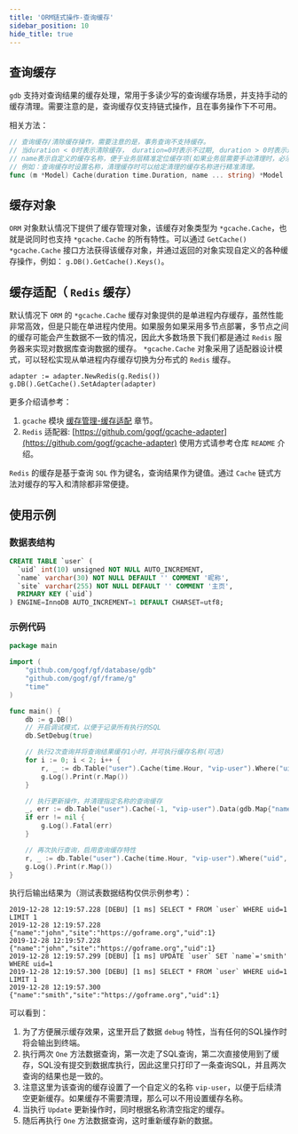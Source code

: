 ```yaml
---
title: 'ORM链式操作-查询缓存'
sidebar_position: 10
hide_title: true
---
```


## 查询缓存

`gdb` 支持对查询结果的缓存处理，常用于多读少写的查询缓存场景，并支持手动的缓存清理。需要注意的是，查询缓存仅支持链式操作，且在事务操作下不可用。

相关方法：

```  go
// 查询缓存/清除缓存操作，需要注意的是，事务查询不支持缓存。
// 当duration < 0时表示清除缓存， duration=0时表示不过期, duration > 0时表示过期时间，duration过期时间单位：秒；
// name表示自定义的缓存名称，便于业务层精准定位缓存项(如果业务层需要手动清理时，必须指定缓存名称)，
// 例如：查询缓存时设置名称，清理缓存时可以给定清理的缓存名称进行精准清理。
func (m *Model) Cache(duration time.Duration, name ... string) *Model
```

## 缓存对象

`ORM` 对象默认情况下提供了缓存管理对象，该缓存对象类型为 `*gcache.Cache`，也就是说同时也支持 `*gcache.Cache` 的所有特性。可以通过 `GetCache() *gcache.Cache` 接口方法获得该缓存对象，并通过返回的对象实现自定义的各种缓存操作，例如： `g.DB().GetCache().Keys()`。

## 缓存适配（ `Redis` 缓存）

默认情况下 `ORM` 的 `*gcache.Cache` 缓存对象提供的是单进程内存缓存，虽然性能非常高效，但是只能在单进程内使用。如果服务如果采用多节点部署，多节点之间的缓存可能会产生数据不一致的情况，因此大多数场景下我们都是通过 `Redis` 服务器来实现对数据库查询数据的缓存。 `*gcache.Cache` 对象采用了适配器设计模式，可以轻松实现从单进程内存缓存切换为分布式的 `Redis` 缓存。

```
adapter := adapter.NewRedis(g.Redis())
g.DB().GetCache().SetAdapter(adapter)
```

更多介绍请参考：

1. `gcache` 模块 [缓存管理-缓存适配](output/goframe-v1.16-md/核心组件-重点/缓存管理/缓存管理-缓存适配) 章节。
2. `Redis` 适配器: [https://github.com/gogf/gcache-adapter](https://github.com/gogf/gcache-adapter) 使用方式请参考仓库 `README` 介绍。

`Redis` 的缓存是基于查询 `SQL` 作为键名，查询结果作为键值。通过 `Cache` 链式方法对缓存的写入和清除都非常便捷。

## 使用示例

### 数据表结构

```  sql
CREATE TABLE `user` (
  `uid` int(10) unsigned NOT NULL AUTO_INCREMENT,
  `name` varchar(30) NOT NULL DEFAULT '' COMMENT '昵称',
  `site` varchar(255) NOT NULL DEFAULT '' COMMENT '主页',
  PRIMARY KEY (`uid`)
) ENGINE=InnoDB AUTO_INCREMENT=1 DEFAULT CHARSET=utf8;
```

### 示例代码

```  go
package main

import (
    "github.com/gogf/gf/database/gdb"
    "github.com/gogf/gf/frame/g"
    "time"
)

func main() {
    db := g.DB()
    // 开启调试模式，以便于记录所有执行的SQL
    db.SetDebug(true)

    // 执行2次查询并将查询结果缓存1小时，并可执行缓存名称(可选)
    for i := 0; i < 2; i++ {
        r, _ := db.Table("user").Cache(time.Hour, "vip-user").Where("uid", 1).One()
        g.Log().Print(r.Map())
    }

    // 执行更新操作，并清理指定名称的查询缓存
    _, err := db.Table("user").Cache(-1, "vip-user").Data(gdb.Map{"name": "smith"}).Where("uid", 1).Update()
    if err != nil {
        g.Log().Fatal(err)
    }

    // 再次执行查询，启用查询缓存特性
    r, _ := db.Table("user").Cache(time.Hour, "vip-user").Where("uid", 1).One()
    g.Log().Print(r.Map())
}
```

执行后输出结果为（测试表数据结构仅供示例参考）：

```  shell
2019-12-28 12:19:57.228 [DEBU] [1 ms] SELECT * FROM `user` WHERE uid=1 LIMIT 1
2019-12-28 12:19:57.228 {"name":"john","site":"https://goframe.org","uid":1}
2019-12-28 12:19:57.228 {"name":"john","site":"https://goframe.org","uid":1}
2019-12-28 12:19:57.299 [DEBU] [1 ms] UPDATE `user` SET `name`='smith' WHERE uid=1
2019-12-28 12:19:57.300 [DEBU] [1 ms] SELECT * FROM `user` WHERE uid=1 LIMIT 1
2019-12-28 12:19:57.300 {"name":"smith","site":"https://goframe.org","uid":1}
```

可以看到：

1. 为了方便展示缓存效果，这里开启了数据 `debug` 特性，当有任何的SQL操作时将会输出到终端。
2. 执行两次 `One` 方法数据查询，第一次走了SQL查询，第二次直接使用到了缓存，SQL没有提交到数据库执行，因此这里只打印了一条查询SQL，并且两次查询的结果也是一致的。
3. 注意这里为该查询的缓存设置了一个自定义的名称 `vip-user`，以便于后续清空更新缓存。如果缓存不需要清理，那么可以不用设置缓存名称。
4. 当执行 `Update` 更新操作时，同时根据名称清空指定的缓存。
5. 随后再执行 `One` 方法数据查询，这时重新缓存新的数据。